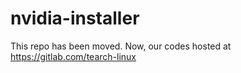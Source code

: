 # nvidia-installer
This repo has been moved. Now, our codes hosted at https://gitlab.com/tearch-linux
